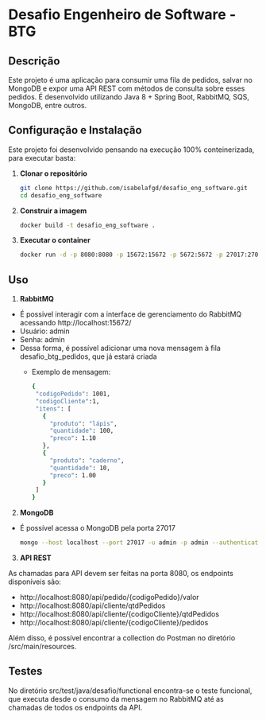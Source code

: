 # Desafio Engenheiro de Software - BTG

## Descrição

Este projeto é uma aplicação para consumir uma fila de pedidos, salvar no MongoDB e expor uma API REST com métodos de consulta sobre esses pedidos. É desenvolvido utilizando Java 8 + Spring Boot, RabbitMQ, SQS, MongoDB, entre outros.

## Configuração e Instalação

Este projeto foi desenvolvido pensando na execução 100% conteinerizada, para executar basta:

1. **Clonar o repositório**

   ```bash
   git clone https://github.com/isabelafgd/desafio_eng_software.git
   cd desafio_eng_software
   
2. **Construir a imagem**

   ```bash
   docker build -t desafio_eng_software .

3. **Executar o container**

   ```bash
   docker run -d -p 8080:8080 -p 15672:15672 -p 5672:5672 -p 27017:27017 desafio_eng_software

## Uso

1. **RabbitMQ**

- É possivel interagir com a interface de gerenciamento do RabbitMQ acessando http://localhost:15672/
- Usuário: admin
- Senha: admin
- Dessa forma, é possível adicionar uma nova mensagem à fila desafio_btg_pedidos, que já estará criada
  - Exemplo de mensagem:

     ```bash
     {
      "codigoPedido": 1001,
      "codigoCliente":1,
      "itens": [
        {
          "produto": "lápis",
          "quantidade": 100,
          "preco": 1.10
        },
        {
          "produto": "caderno",
          "quantidade": 10,
          "preco": 1.00
        }
      ]
    }

2. **MongoDB** 

- É possível acessa o MongoDB pela porta 27017

     ```bash
     mongo --host localhost --port 27017 -u admin -p admin --authenticationDatabase btg

3. **API REST** 

As chamadas para API devem ser feitas na porta 8080, os endpoints disponíveis são:

- http://localhost:8080/api/pedido/{codigoPedido}/valor
- http://localhost:8080/api/cliente/qtdPedidos
- http://localhost:8080/api/cliente/{codigoCliente}/qtdPedidos
- http://localhost:8080/api/cliente/{codigoCliente}/pedidos 

Além disso, é possível encontrar a collection do Postman no diretório /src/main/resources.

## Testes

No diretório src/test/java/desafio/functional encontra-se o teste funcional, que executa desde o consumo da mensagem no RabbitMQ até as chamadas de todos os endpoints da API.